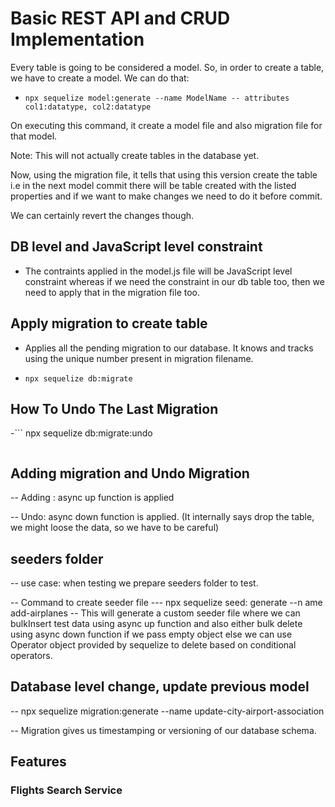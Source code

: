 # Basic REST API and CRUD Implementation

Every table is going to be considered a model. So, in order to create a table, we have to create a model. We can do that:

- ```
  npx sequelize model:generate --name ModelName -- attributes col1:datatype, col2:datatype
  ```

On executing this command, it create a model file and also migration file for that model.

Note: This will not actually create tables in the database yet.

Now, using the migration file, it tells that using this version create the table i.e in the next model commit there will be table created with the listed properties and if we want to make changes we need to do it before commit.

We can certainly revert the changes though.

## DB level and JavaScript level constraint

- The contraints applied in the model.js file will be JavaScript level constraint whereas if we need the constraint in our db table too, then we need to apply that in the migration file too.

## Apply migration to create table

- Applies all the pending migration to our database. It knows and tracks using the unique number present in migration filename.

- ```
  npx sequelize db:migrate
  ```

## How To Undo The Last Migration

-```
npx sequelize db:migrate:undo

```

```

## Adding migration and Undo Migration

-- Adding : async up function is applied

-- Undo: async down function is applied. (It internally says drop the table, we might loose the data, so we have to be careful)

## seeders folder

-- use case: when testing we prepare seeders folder to test.

-- Command to create seeder file
--- npx sequelize seed: generate --n
ame add-airplanes
-- This will generate a custom seeder file where we can bulkInsert test data using async up function and also either bulk delete using async down function if we pass empty object else we can use Operator object provided by sequelize to delete based on conditional operators.

## Database level change, update previous model

-- npx sequelize migration:generate --name update-city-airport-association

-- Migration gives us timestamping or versioning of our database schema.

## Features

### Flights Search Service
